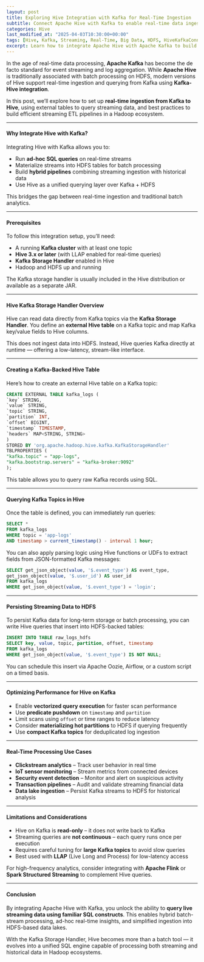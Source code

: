 ```yaml
---
layout: post
title: Exploring Hive Integration with Kafka for Real-Time Ingestion
subtitle: Connect Apache Hive with Kafka to enable real-time data ingestion and analytics on streaming data
categories: Hive
last_modified_at: "2025-04-03T10:30:00+00:00"
tags: [Hive, Kafka, Streaming, Real-Time, Big Data, HDFS, HiveKafkaConnector]
excerpt: Learn how to integrate Apache Hive with Apache Kafka to build real-time ingestion pipelines. Explore Hive-Kafka connectors, create external tables on Kafka topics, and query streaming data efficiently.
---
```

In the age of real-time data processing, **Apache Kafka** has become the de facto standard for event streaming and log aggregation. While **Apache Hive** is traditionally associated with batch processing on HDFS, modern versions of Hive support real-time ingestion and querying from Kafka using **Kafka-Hive integration**.

In this post, we’ll explore how to set up **real-time ingestion from Kafka to Hive**, using external tables to query streaming data, and best practices to build efficient streaming ETL pipelines in a Hadoop ecosystem.

---

#### Why Integrate Hive with Kafka?

Integrating Hive with Kafka allows you to:

- Run **ad-hoc SQL queries** on real-time streams
- Materialize streams into HDFS tables for batch processing
- Build **hybrid pipelines** combining streaming ingestion with historical data
- Use Hive as a unified querying layer over Kafka + HDFS

This bridges the gap between real-time ingestion and traditional batch analytics.

---

#### Prerequisites

To follow this integration setup, you’ll need:

- A running **Kafka cluster** with at least one topic
- **Hive 3.x or later** (with LLAP enabled for real-time queries)
- **Kafka Storage Handler** enabled in Hive
- Hadoop and HDFS up and running

The Kafka storage handler is usually included in the Hive distribution or available as a separate JAR.

---

#### Hive Kafka Storage Handler Overview

Hive can read data directly from Kafka topics via the **Kafka Storage Handler**. You define an **external Hive table** on a Kafka topic and map Kafka key/value fields to Hive columns.

This does not ingest data into HDFS. Instead, Hive queries Kafka directly at runtime — offering a low-latency, stream-like interface.

---

#### Creating a Kafka-Backed Hive Table

Here’s how to create an external Hive table on a Kafka topic:

```sql
CREATE EXTERNAL TABLE kafka_logs (
`key` STRING,
`value` STRING,
`topic` STRING,
`partition` INT,
`offset` BIGINT,
`timestamp` TIMESTAMP,
`headers` MAP<STRING, STRING>
)
STORED BY 'org.apache.hadoop.hive.kafka.KafkaStorageHandler'
TBLPROPERTIES (
"kafka.topic" = "app-logs",
"kafka.bootstrap.servers" = "kafka-broker:9092"
);
```

This table allows you to query raw Kafka records using SQL.

---

#### Querying Kafka Topics in Hive

Once the table is defined, you can immediately run queries:

```sql
SELECT *
FROM kafka_logs
WHERE topic = 'app-logs'
AND timestamp > current_timestamp() - interval 1 hour;
```

You can also apply parsing logic using Hive functions or UDFs to extract fields from JSON-formatted Kafka messages:

```sql
SELECT get_json_object(value, '$.event_type') AS event_type,
get_json_object(value, '$.user_id') AS user_id
FROM kafka_logs
WHERE get_json_object(value, '$.event_type') = 'login';
```

---

#### Persisting Streaming Data to HDFS

To persist Kafka data for long-term storage or batch processing, you can write Hive queries that insert into HDFS-backed tables:

```sql
INSERT INTO TABLE raw_logs_hdfs
SELECT key, value, topic, partition, offset, timestamp
FROM kafka_logs
WHERE get_json_object(value, '$.event_type') IS NOT NULL;
```

You can schedule this insert via Apache Oozie, Airflow, or a custom script on a timed basis.

---

#### Optimizing Performance for Hive on Kafka

- Enable **vectorized query execution** for faster scan performance
- Use **predicate pushdown** on `timestamp` and `partition`
- Limit scans using `offset` or time ranges to reduce latency
- Consider **materializing hot partitions** to HDFS if querying frequently
- Use **compact Kafka topics** for deduplicated log ingestion

---

#### Real-Time Processing Use Cases

- **Clickstream analytics** – Track user behavior in real time
- **IoT sensor monitoring** – Stream metrics from connected devices
- **Security event detection** – Monitor and alert on suspicious activity
- **Transaction pipelines** – Audit and validate streaming financial data
- **Data lake ingestion** – Persist Kafka streams to HDFS for historical analysis

---

#### Limitations and Considerations

- Hive on Kafka is **read-only** – it does not write back to Kafka
- Streaming queries are **not continuous** – each query runs once per execution
- Requires careful tuning for **large Kafka topics** to avoid slow queries
- Best used with **LLAP** (Live Long and Process) for low-latency access

For high-frequency analytics, consider integrating with **Apache Flink** or **Spark Structured Streaming** to complement Hive queries.

---

#### Conclusion

By integrating Apache Hive with Kafka, you unlock the ability to **query live streaming data using familiar SQL constructs**. This enables hybrid batch-stream processing, ad-hoc real-time insights, and simplified ingestion into HDFS-based data lakes.

With the Kafka Storage Handler, Hive becomes more than a batch tool — it evolves into a unified SQL engine capable of processing both streaming and historical data in Hadoop ecosystems.

